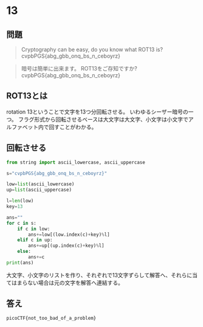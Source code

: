 # 13


## 問題
> Cryptography can be easy, do you know what ROT13 is?   
cvpbPGS{abg_gbb_onq_bs_n_ceboyrz}

> 暗号は簡単に出来ます。 ROT13をご存知ですか?  
cvpbPGS{abg_gbb_onq_bs_n_ceboyrz}


## ROT13とは
rotation 13ということで文字を13つ分回転させる。
いわゆるシーザー暗号の一つ。
フラグ形式から回転させるベースは大文字は大文字、小文字は小文字でアルファベット内で回すことがわかる。

## 回転させる

```python
from string import ascii_lowercase, ascii_uppercase

s="cvpbPGS{abg_gbb_onq_bs_n_ceboyrz}"

low=list(ascii_lowercase)
up=list(ascii_uppercase)

l=len(low)
key=13

ans=""
for c in s:
    if c in low:
        ans+=low[(low.index(c)+key)%l]
    elif c in up:
        ans+=up[(up.index(c)+key)%l]
    else:
        ans+=c
print(ans)
```

大文字、小文字のリストを作り、それぞれで13文字ずらして解答へ、それらに当てはまらない場合は元の文字を解答へ連結する。

## 答え

```
picoCTF{not_too_bad_of_a_problem}
```
